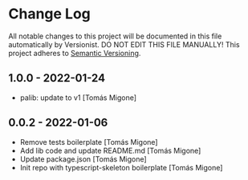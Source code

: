 # Change Log

All notable changes to this project will be documented in this file
automatically by Versionist. DO NOT EDIT THIS FILE MANUALLY!
This project adheres to [Semantic Versioning](http://semver.org/).

## 1.0.0 - 2022-01-24

* palib: update to v1 [Tomás Migone]

## 0.0.2 - 2022-01-06

* Remove tests boilerplate [Tomás Migone]
* Add lib code and update README.md [Tomás Migone]
* Update package.json [Tomás Migone]
* Init repo with typescript-skeleton boilerplate [Tomás Migone]
